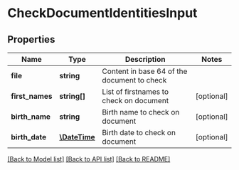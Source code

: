 # CheckDocumentIdentitiesInput

## Properties
Name | Type | Description | Notes
------------ | ------------- | ------------- | -------------
**file** | **string** | Content in base 64 of the document to check | 
**first_names** | **string[]** | List of firstnames to check on document | [optional] 
**birth_name** | **string** | Birth name to check on document | [optional] 
**birth_date** | [**\DateTime**](\DateTime.md) | Birth date to check on document | [optional] 

[[Back to Model list]](../README.md#documentation-for-models) [[Back to API list]](../README.md#documentation-for-api-endpoints) [[Back to README]](../README.md)


